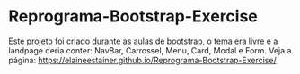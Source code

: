 # Reprograma-Bootstrap-Exercise

Este projeto foi criado durante as aulas de bootstrap, o tema era livre e a landpage deria conter: NavBar, Carrossel, Menu, Card, Modal e Form. Veja a página: 
https://elaineestainer.github.io/Reprograma-Bootstrap-Exercise/
